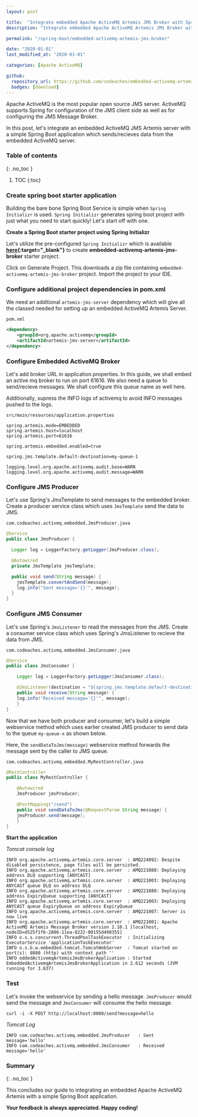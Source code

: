 ```yaml
---
layout: post

title:  "Integrate embedded Apache ActiveMQ Artemis JMS Broker with Spring Boot application"
description: "Integrate embedded Apache ActiveMQ Artemis JMS Broker with Spring Boot application"

permalink: "/spring-boot/embedded-activemq-artemis-jms-broker"

date: "2020-01-01"
last_modified_at: "2020-01-01"

categories: [Apache ActiveMQ]

github:
  repository_url: https://github.com/codeaches/embedded-activemq-artemis-jms-broker
  badges: [download]
---
```


Apache ActiveMQ is the most popular open source JMS server. ActiveMQ supports Spring for configuration of the JMS client side as well as for configuring the JMS Message Broker.

In this post, let's integrate an embedded ActiveMQ JMS Artemis server with a simple Spring Boot application which sends/recieves data from the embedded ActiveMQ server.<!-- excerpt end -->

### **Table of contents**
{: .no_toc }

1. TOC
{:toc}

### **Create spring boot starter application**

Building the bare bone Spring Boot Service is simple when `Spring Initializr` is used. `Spring Initializr` generates spring boot project with just what you need to start quickly! Let's start off with one.

**Create a Spring Boot starter project using Spring Initializr**

Let's utilize the pre-configured `Spring Initializr` which is available **[here](https://start.spring.io/#!type=maven-project&language=java&platformVersion=2.2.2.RELEASE&packaging=jar&jvmVersion=13&groupId=com.codeaches&artifactId=embedded-activemq-artemis-jms-broker&name=embedded-activemq-artemis-jms-broker&description=demo%20project%20for%20spring%20boot&packageName=com.codeaches.activmq.embedded&dependencies=web,artemis){:target="_blank"}** to create **embedded-activemq-artemis-jms-broker** starter project.

Click on Generate Project. This downloads a zip file containing `embedded-activemq-artemis-jms-broker` project. Import the project to your IDE.

### **Configure additional project dependencies in pom.xml**

We need an additional `artemis-jms-server` dependency which will give all the classed needed for setting up an embedded ActiveMQ Artemis Server.

`pom.xml`

```xml
<dependency>
	<groupId>org.apache.activemq</groupId>
	<artifactId>artemis-jms-server</artifactId>
</dependency>
```

### **Configure Embedded ActiveMQ Broker**

Let's add broker URL in application.properties. In this guide, we shall embed an active mq broker to run on port 61616. 
We also need a queue to send/recieve messages. We shall configure this queue name as well here.

Additionally, supress the INFO logs of activemq to avoid INFO messages pushed to the logs.

`src/main/resources/application.properties`

```properties
spring.artemis.mode=EMBEDDED
spring.artemis.host=localhost
spring.artemis.port=61616

spring.artemis.embedded.enabled=true

spring.jms.template.default-destination=my-queue-1

logging.level.org.apache.activemq.audit.base=WARN
logging.level.org.apache.activemq.audit.message=WARN
```



### **Configure JMS Producer**

Let's use Spring's JmsTemplate to send messages to the embedded broker. Create a producer service class which uses `JmsTemplate` send the data to JMS.

`com.codeaches.activmq.embedded.JmsProducer.java`

```java
@Service
public class JmsProducer {

  Logger log = LoggerFactory.getLogger(JmsProducer.class);

  @Autowired
  private JmsTemplate jmsTemplate;

  public void send(String message) {
    jmsTemplate.convertAndSend(message);
    log.info("Sent message='{}'", message);
  }
}
```

### **Configure JMS Consumer**

Let's use Spring's `JmsListener` to read the messages from the JMS. Create a consumer service class which uses Spring's JmsListener to recieve the data from JMS.

`com.codeaches.activmq.embedded.JmsConsumer.java`

```java
@Service
public class JmsConsumer {

    Logger log = LoggerFactory.getLogger(JmsConsumer.class);

    @JmsListener(destination = "${spring.jms.template.default-destination}")
    public void receive(String message) {
	log.info("Received message='{}'", message);
    }
}
```

Now that we have both producer and consumer, let's build a simple webservice method which uses earlier created JMS producer to send data to the queue `my-queue-x` as shown below. 

Here, the `sendDataToJms(message)` webservice method forwards the message sent by the caller to JMS queue. 

`com.codeaches.activmq.embedded.MyRestController.java`

```java
@RestController
public class MyRestController {

    @Autowired
    JmsProducer jmsProducer;

    @PostMapping("/send")
    public void sendDataToJms(@RequestParam String message) {
	jmsProducer.send(message);
    }
}
```

**Start the application**

*Tomcat console log*

```
INFO org.apache.activemq.artemis.core.server  : AMQ224092: Despite disabled persistence, page files will be persisted.
INFO org.apache.activemq.artemis.core.server  : AMQ221080: Deploying address DLQ supporting [ANYCAST]
INFO org.apache.activemq.artemis.core.server  : AMQ221003: Deploying ANYCAST queue DLQ on address DLQ
INFO org.apache.activemq.artemis.core.server  : AMQ221080: Deploying address ExpiryQueue supporting [ANYCAST]
INFO org.apache.activemq.artemis.core.server  : AMQ221003: Deploying ANYCAST queue ExpiryQueue on address ExpiryQueue
INFO org.apache.activemq.artemis.core.server  : AMQ221007: Server is now live
INFO org.apache.activemq.artemis.core.server  : AMQ221001: Apache ActiveMQ Artemis Message Broker version 2.10.1 [localhost, nodeID=d525f1f6-2806-11ea-8222-00155d490355] 
INFO o.s.s.concurrent.ThreadPoolTaskExecutor  : Initializing ExecutorService 'applicationTaskExecutor'
INFO o.s.b.w.embedded.tomcat.TomcatWebServer  : Tomcat started on port(s): 8080 (http) with context path ''
INFO eddedActivemqArtemisJmsBrokerApplication : Started EmbeddedActivemqArtemisJmsBrokerApplication in 2.612 seconds (JVM running for 3.637)

```

### **Test**

Let's invoke the webservice by sending a hello message. `JmsProducer` would send the message and `JmsConsumer` will consume the hello message.

```
curl -i -X POST http://localhost:8080/send?message=hello
```

*Tomcat Log*

```log
INFO com.codeaches.activmq.embedded.JmsProducer   : Sent message='hello'
INFO com.codeaches.activmq.embedded.JmsConsumer   : Received message='hello'
```

### **Summary**
{: .no_toc }

This concludes our guide to integrating an embedded Apache ActiveMQ Artemis with a simple Spring Boot application.

**Your feedback is always appreciated. Happy coding!**
